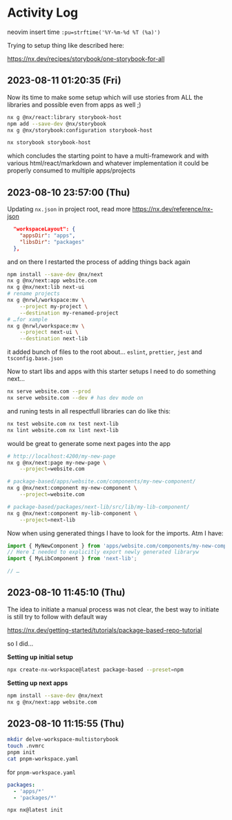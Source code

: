 # Activity Log

neovim insert time `:pu=strftime('%Y-%m-%d %T (%a)')`

Trying to setup thing like described here:

<https://nx.dev/recipes/storybook/one-storybook-for-all>

## 2023-08-11 01:20:35 (Fri)

Now its time to make some setup which will use stories
from ALL the libraries and possible even from apps as well ;)

```bash
nx g @nx/react:library storybook-host
npm add --save-dev @nx/storybook
nx g @nx/storybook:configuration storybook-host

nx storybook storybook-host
```

which concludes the starting point to have a multi-framework
and with various html/react/markdown and whatever implementation
it could be properly consumed to multiple apps/projects

## 2023-08-10 23:57:00 (Thu)

Updating `nx.json` in project root,
read more <https://nx.dev/reference/nx-json>

```json
  "workspaceLayout": {
    "appsDir": "apps",
    "libsDir": "packages"
  },
```

and on there I restarted the process of adding things back again

```bash
npm install --save-dev @nx/next
nx g @nx/next:app website.com
nx g @nx/next:lib next-ui
# rename projects
nx g @nrwl/workspace:mv \
    --project my-project \
    --destination my-renamed-project
# …for xample
nx g @nrwl/workspace:mv \
    --project next-ui \
    --destination next-lib
```

it added bunch of files to the root about… `eslint`, `prettier`, `jest` and `tsconfig.base.json`

Now to start libs and apps with this starter setups I need to do something next…

```bash
nx serve website.com --prod
nx serve website.com --dev # has dev mode on
```

and runing tests in all respectfull libraries can do like this:

```bash
nx test website.com nx test next-lib
nx lint website.com nx lint next-lib
```

would be great to generate some next pages into the app

```bash
# http://localhost:4200/my-new-page
nx g @nx/next:page my-new-page \
    --project=website.com

# package-based/apps/website.com/components/my-new-component/
nx g @nx/next:component my-new-component \
    --project=website.com

# package-based/packages/next-lib/src/lib/my-lib-component/
nx g @nx/next:component my-lib-component \
    --project=next-lib
```

Now when using generated things I have to look for the imports. Atm I have:

```ts
import { MyNewComponent } from 'apps/website.com/components/my-new-component/my-new-component';
// Here I needed to explicitly export newly generated libraryw
import { MyLibComponent } from 'next-lib';

// …
```

## 2023-08-10 11:45:10 (Thu)

The idea to initiate a manual process was not clear,
the best way to initiate is still try to follow with
default way

<https://nx.dev/getting-started/tutorials/package-based-repo-tutorial>

so I did…

**Setting up initial setup**

```bash
npx create-nx-workspace@latest package-based --preset=npm
```

**Setting up next apps**

```bash
npm install --save-dev @nx/next
nx g @nx/next:app website.com
```

## 2023-08-10 11:15:55 (Thu)

```bash
mkdir delve-workspace-multistorybook
touch .nvmrc
pnpm init
cat pnpm-workspace.yaml
```

for `pnpm-workspace.yaml`

```yaml
packages:
  - 'apps/*'
  - 'packages/*'
```

```bash
npx nx@latest init
```
